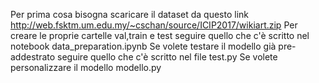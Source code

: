 Per prima cosa bisogna scaricare il dataset da questo link http://web.fsktm.um.edu.my/~cschan/source/ICIP2017/wikiart.zip
Per creare le proprie cartelle val,train e test seguire quello che c'è scritto nel notebook data_preparation.ipynb
Se volete testare il modello già pre-addestrato seguire quello che c'è scritto nel file test.py
Se volete personalizzare il modello modello.py
